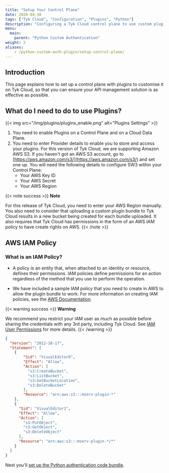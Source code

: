```yaml
---
title: "Setup Your Control Plane"
date: 2020-04-30
tags: ["Tyk Cloud", "Configuration", "Plugins", "Python"]
description: "Configuring a Tyk Cloud control plane to use custom plugins"
menu:
  main:
    parent: "Python Custom Authentication"
weight: 2
aliases:
    - /python-custom-auth-plugin/setup-control-plane/
---
```


## Introduction

This page explains how to set up a control plane with plugins to customise it on Tyk Cloud, so that you can ensure your API management solution is as effective as possible. 

## What do I need to do to use Plugins?

{{< img src="/img/plugins/plugins_enable.png" alt="Plugins Settings" >}}

1. You need to enable Plugins on a Control Plane and on a Cloud Data Plane.
2. You need to enter Provider details to enable you to store and access your plugins. For this version of Tyk Cloud, we are supporting Amazon AWS S3. If you haven't got an AWS S3 account, go to [https://aws.amazon.com/s3/](https://aws.amazon.com/s3/) and set one up. You will need the following details to configure SW3 within your Control Plane:
   * Your AWS Key ID
   * Your AWS Secret
   * Your AWS Region

{{< note success >}}
**Note**

For this release of Tyk Cloud, you need to enter your AWS Region manually. You also need to consider that uploading a custom plugin bundle to Tyk Cloud results in a new bucket being created for each bundle uploaded.  It also requires that Tyk Cloud has permissions in the form of an AWS IAM policy to have create rights on AWS.
{{< /note >}}

## AWS IAM Policy

### What is an IAM Policy?

- A policy is an entity that, when attached to an identity or resource, defines their permissions. IAM policies define permissions for an action regardless of the method that you use to perform the operation.

- We have included a sample IAM policy that you need to create in AWS to allow the plugin bundle to work. For more information on creating IAM policies, see the [AWS Documentation](https://docs.aws.amazon.com/IAM/latest/UserGuide/access_policies_create-console.html).

{{< warning success >}}
**Warning**
  
We recommend you restrict your IAM user as much as possible before sharing the credentials with any 3rd party, including Tyk Cloud. See [IAM User Permissions](https://docs.aws.amazon.com/IAM/latest/UserGuide/id_users_change-permissions.html) for more details.
{{< /warning >}}

```.json
{
  "Version": "2012-10-17",
  "Statement": [
    {
        "Sid": "VisualEditor0",
        "Effect": "Allow",
        "Action": [
          "s3:CreateBucket",
          "s3:ListBucket",
          "s3:GetBucketLocation",
          "s3:DeleteBucket"
        ],
        "Resource": "arn:aws:s3:::mserv-plugin-*"
    },
    {
      "Sid": "VisualEditor1",
      "Effect": "Allow",
      "Action": [
        "s3:PutObject",
        "s3:GetObject",
        "s3:DeleteObject"
      ],
      "Resource": "arn:aws:s3:::mserv-plugin-*/*"
    }
  ]
}
```

Next you'll [set up the Python authentication code bundle](https://tyk.io/docs/tyk-cloud/configuration-options/using-plugins/python-code-bundle/).
